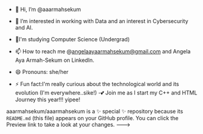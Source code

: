 - 👋 Hi, I’m @aaarmahsekum
- 👀 I’m interested in working with Data and an interest in Cybersecurity and AI.
- 🌱I'm studying Computer Science (Undergrad)

- 📫 How to reach me @angelaayaarmahsekum@gmail.com and Angela Aya Armah-Sekum on LinkedIn.
- 😄 Pronouns: she/her
- ⚡ Fun fact:I'm really curious about the technological world and its evolution (I'm everywhere..sike!)
-💕 Join me as I start my C++ and HTML Journey this year!!! yipee!


aaarmahsekum/aaarmahsekum is a ✨ special ✨ repository because its `README.md` (this file) appears on your GitHub profile.
You can click the Preview link to take a look at your changes.
--->

